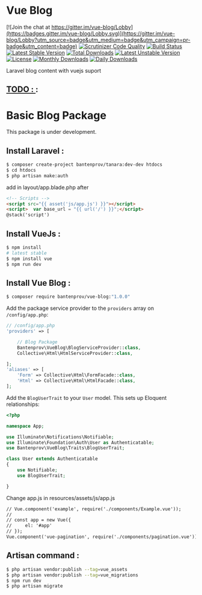 # Vue Blog

[![Join the chat at https://gitter.im/vue-blog/Lobby](https://badges.gitter.im/vue-blog/Lobby.svg)](https://gitter.im/vue-blog/Lobby?utm_source=badge&utm_medium=badge&utm_campaign=pr-badge&utm_content=badge)
[![Scrutinizer Code Quality](https://scrutinizer-ci.com/g/bantenprov/vue-blog/badges/quality-score.png?b=master)](https://scrutinizer-ci.com/g/bantenprov/vue-blog/?branch=master)
[![Build Status](https://scrutinizer-ci.com/g/bantenprov/vue-blog/badges/build.png?b=master)](https://scrutinizer-ci.com/g/bantenprov/vue-blog/build-status/master)
[![Latest Stable Version](https://poser.pugx.org/bantenprov/vue-blog/v/stable)](https://packagist.org/packages/bantenprov/vue-blog)
[![Total Downloads](https://poser.pugx.org/bantenprov/vue-blog/downloads)](https://packagist.org/packages/bantenprov/vue-blog)
[![Latest Unstable Version](https://poser.pugx.org/bantenprov/vue-blog/v/unstable)](https://packagist.org/packages/bantenprov/vue-blog)
[![License](https://poser.pugx.org/bantenprov/vue-blog/license)](https://packagist.org/packages/bantenprov/vue-blog)
[![Monthly Downloads](https://poser.pugx.org/bantenprov/vue-blog/d/monthly)](https://packagist.org/packages/bantenprov/vue-blog)
[![Daily Downloads](https://poser.pugx.org/bantenprov/vue-blog/d/daily)](https://packagist.org/packages/bantenprov/vue-blog)

Laravel blog content with vuejs suport
## [TODO : ](https://github.com/bantenprov/vue-blog/blob/master/TODO.md) :

Basic Blog Package
==================
This package is under development.

## Install Laravel :
```bash
$ composer create-project bantenprov/tanara:dev-dev htdocs
$ cd htdocs
$ php artisan make:auth
```

add in layout/app.blade.php after
```html
<!-- Scripts -->
<script src="{{ asset('js/app.js') }}"></script>
<script>  var base_url = "{{ url('/') }}";</script>
@stack('script')
```

## Install VueJs :
```bash
$ npm install
# latest stable
$ npm install vue
$ npm run dev
```

## Install Vue Blog :
```bash
$ composer require bantenprov/vue-blog:"1.0.0"
```

Add the package service provider to the `providers` array on `/config/app.php`:

```php
// /config/app.php
'providers' => [

    // Blog Package
    Bantenprov\VueBlog\BlogServiceProvider::class,
    Collective\Html\HtmlServiceProvider::class,

];
'aliases' => [
    'Form' => Collective\Html\FormFacade::class,
    'Html' => Collective\Html\HtmlFacade::class,
];
```

Add the `BlogUserTrait` to your `User` model. This sets up Eloquent relationships:

```php
<?php

namespace App;

use Illuminate\Notifications\Notifiable;
use Illuminate\Foundation\Auth\User as Authenticatable;
use Bantenprov\VueBlog\Traits\BlogUserTrait;

class User extends Authenticatable
{
    use Notifiable;
    use BlogUserTrait;

}
```

Change app.js in resources/assets/js/app.js
```html
// Vue.component('example', require('./components/Example.vue'));
//
// const app = new Vue({
//     el: '#app'
// });
Vue.component('vue-pagination', require('./components/pagination.vue'));
```

## Artisan command :

```bash
$ php artisan vendor:publish --tag=vue_assets
$ php artisan vendor:publish --tag=vue_migrations
$ npm run dev
$ php artisan migrate
```
